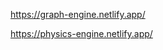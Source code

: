 <!-- ![Header](https://github.com/chrissiargas/chrissiargas/blob/main/ae2.png "Header") -->

https://graph-engine.netlify.app/

https://physics-engine.netlify.app/
